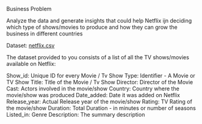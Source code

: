 Business Problem

Analyze the data and generate insights that could help Netflix ijn deciding which type of shows/movies to produce and how they can grow the business in different countries


Dataset: [netflix.csv](https://github.com/user-attachments/files/18717289/netflix.csv)

The dataset provided to you consists of a list of all the TV shows/movies available on Netflix:

Show_id: Unique ID for every Movie / Tv Show
Type: Identifier - A Movie or TV Show
Title: Title of the Movie / Tv Show
Director: Director of the Movie
Cast: Actors involved in the movie/show
Country: Country where the movie/show was produced
Date_added: Date it was added on Netflix
Release_year: Actual Release year of the movie/show
Rating: TV Rating of the movie/show
Duration: Total Duration - in minutes or number of seasons
Listed_in: Genre
Description: The summary description

